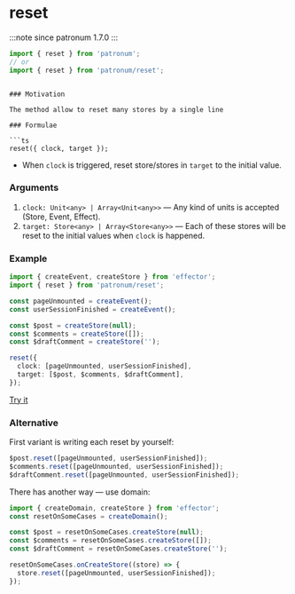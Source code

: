 # reset

:::note since
patronum 1.7.0
:::

```ts
import { reset } from 'patronum';
// or
import { reset } from 'patronum/reset';
```

````

### Motivation

The method allow to reset many stores by a single line

### Formulae

```ts
reset({ clock, target });
````

- When `clock` is triggered, reset store/stores in `target` to the initial value.

### Arguments

1. `clock: Unit<any> | Array<Unit<any>>` — Any kind of units is accepted (Store, Event, Effect).
2. `target: Store<any> | Array<Store<any>>` — Each of these stores will be reset to the initial values when `clock` is happened.

### Example

```ts
import { createEvent, createStore } from 'effector';
import { reset } from 'patronum/reset';

const pageUnmounted = createEvent();
const userSessionFinished = createEvent();

const $post = createStore(null);
const $comments = createStore([]);
const $draftComment = createStore('');

reset({
  clock: [pageUnmounted, userSessionFinished],
  target: [$post, $comments, $draftComment],
});
```

[Try it](https://share.effector.dev/06hpVftG)

### Alternative

First variant is writing each reset by yourself:

```ts
$post.reset([pageUnmounted, userSessionFinished]);
$comments.reset([pageUnmounted, userSessionFinished]);
$draftComment.reset([pageUnmounted, userSessionFinished]);
```

There has another way — use domain:

```ts
import { createDomain, createStore } from 'effector';
const resetOnSomeCases = createDomain();

const $post = resetOnSomeCases.createStore(null);
const $comments = resetOnSomeCases.createStore([]);
const $draftComment = resetOnSomeCases.createStore('');

resetOnSomeCases.onCreateStore((store) => {
  store.reset([pageUnmounted, userSessionFinished]);
});
```
